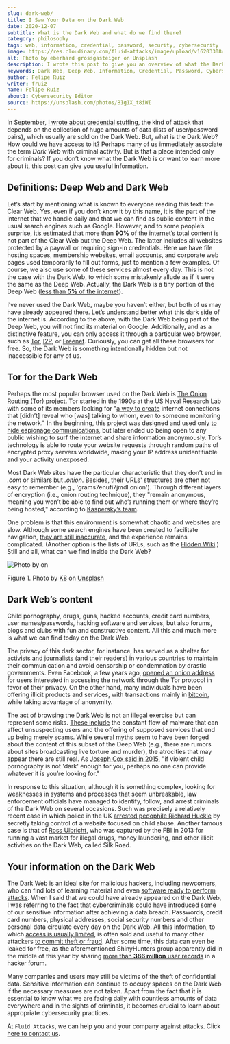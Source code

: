 ```yaml
---
slug: dark-web/
title: I Saw Your Data on the Dark Web
date: 2020-12-07
subtitle: What is the Dark Web and what do we find there?
category: philosophy
tags: web, information, credential, password, security, cybersecurity
image: https://res.cloudinary.com/fluid-attacks/image/upload/v1620330845/blog/dark-web/cover_a24zzf.webp
alt: Photo by eberhard grossgasteiger on Unsplash
description: I wrote this post to give you an overview of what the Dark Web is, how we get in, and what we can find within it.
keywords: Dark Web, Deep Web, Information, Credential, Password, Cybersecurity, Ethical Hacking, Pentesting
author: Felipe Ruiz
writer: fruiz
name: Felipe Ruiz
about1: Cybersecurity Editor
source: https://unsplash.com/photos/BIg1X_t8iWI
---
```


In September, [I wrote about credential
stuffing](../credential-stuffing/), the kind of attack that depends on
the collection of huge amounts of data (lists of user/password pairs),
which usually are sold on the Dark Web. But, what is the Dark Web? How
could we have access to it? Perhaps many of us immediately associate the
term *Dark Web* with criminal activity. But is that a place intended
only for criminals? If you don’t know what the Dark Web is or want to
learn more about it, this post can give you useful information.

## Definitions: Deep Web and Dark Web

Let’s start by mentioning what is known to everyone reading this text:
the Clear Web. Yes, even if you don’t know it by this name, it is the
part of the internet that we handle daily and that we can find as public
content in the usual search engines such as Google. However, and to some
people’s surprise, [it’s estimated
that](https://www.csoonline.com/article/3249765/what-is-the-dark-web-how-to-access-it-and-what-youll-find.html)
more than **90%** of the internet’s total content is not part of the
Clear Web but the Deep Web. The latter includes all websites protected
by a paywall or requiring sign-in credentials. Here we have file hosting
spaces, membership websites, email accounts, and corporate web pages
used temporarily to fill out forms, just to mention a few examples. Of
course, we also use some of these services almost every day. This is not
the case with the Dark Web, to which some mistakenly allude as if it
were the same as the Deep Web. Actually, the Dark Web is a tiny portion
of the Deep Web ([less than **5%** of the
internet](https://www.kaspersky.com/resource-center/threats/deep-web)).

I’ve never used the Dark Web, maybe you haven’t either, but both of us
may have already appeared there. Let’s understand better what this dark
side of the internet is. According to the above, with the Dark Web being
part of the Deep Web, you will not find its material on Google.
Additionally, and as a distinctive feature, you can only access it
through a particular web browser, such as
[Tor](https://www.torproject.org/), [I2P](https://geti2p.net/en/), or
[Freenet](https://freenetproject.org/index.html). Curiously, you can get
all these browsers for free. So, the Dark Web is something intentionally
hidden but not inaccessible for any of us.

## Tor for the Dark Web

Perhaps the most popular browser used on the Dark Web is [The Onion
Routing (Tor) project](https://www.torproject.org/). Tor started in the
1990s at the US Naval Research Lab with some of its members looking for
"[a way to create](https://www.torproject.org/about/history/) internet
connections that \[didn’t\] reveal who \[was\] talking to whom, even to
someone monitoring the network." In the beginning, this project was
designed and used only [to hide espionage
communications](https://www.kaspersky.com/resource-center/threats/deep-web),
but later ended up being open to any public wishing to surf the internet
and share information anonymously. Tor’s technology is able to route
your website requests through random paths of encrypted proxy servers
worldwide, making your IP address unidentifiable and your activity
unexposed.

Most Dark Web sites have the particular characteristic that they don’t
end in *.com* or similars but *.onion*. Besides, their URLs' structures
are often not easy to remember (e.g., 'grams7enufi7jmdl.onion'). Through
different layers of encryption (i.e., onion routing technique), they
"remain anonymous, meaning you won’t be able to find out who’s running
them or where they’re being hosted," according to [Kaspersky’s
team](https://www.kaspersky.com/resource-center/threats/deep-web).

One problem is that this environment is somewhat chaotic and websites
are slow. Although some search engines have been created to facilitate
navigation, [they are still
inaccurate](https://www.csoonline.com/article/3249765/what-is-the-dark-web-how-to-access-it-and-what-youll-find.html),
and the experience remains complicated. (Another option is the lists of
URLs, such as the [Hidden Wiki](https://thehiddenwiki.org/).) Still and
all, what can we find inside the Dark Web?

<div class="imgblock">

![Photo by  on
](https://res.cloudinary.com/fluid-attacks/image/upload/v1620330844/blog/dark-web/onion_t47cb4.webp)

<div class="title">

Figure 1. Photo by [K8](https://unsplash.com/@k8_iv)
on [Unsplash](https://unsplash.com/photos/0_fkPHulv-M)

</div>

</div>

## Dark Web’s content

Child pornography, drugs, guns, hacked accounts, credit card numbers,
user names/passwords, hacking software and services, but also forums,
blogs and clubs with fun and constructive content. All this and much
more is what we can find today on the Dark Web.

The privacy of this dark sector, for instance, has served as a shelter
for [activists and
journalists](https://www.paconsulting.com/insights/why-the-dark-web-is-becoming-a-cyber-security-nightmare-for-businesses/)
(and their readers) in various countries to maintain their communication
and avoid censorship or condemnation by drastic governments. Even
Facebook, a few years ago, [opened an onion
address](https://en.wikipedia.org/wiki/Facebookcorewwwi.onion) for users
interested in accessing the network through the Tor protocol in favor of
their privacy. On the other hand, many individuals have been offering
illicit products and services, with transactions mainly in
[bitcoin](https://bitcoin.org/en/), while taking advantage of anonymity.

The act of browsing the Dark Web is not an illegal exercise but can
represent some risks. [These
include](https://www.kaspersky.com/resource-center/threats/deep-web) the
constant flow of malware that can affect unsuspecting users and the
offering of supposed services that end up being merely scams. While
several myths seem to have been forged about the content of this subset
of the Deep Web (e.g., there are rumors about sites broadcasting live
torture and murder), the atrocities that may appear there are still
real. As [Joseph Cox said
in 2015](https://www.vice.com/en/article/vvbw8b/the-real-dark-web-doesnt-exist),
"if violent child pornography is not 'dark' enough for you, perhaps no
one can provide whatever it is you’re looking for."

In response to this situation, although it is something complex, looking
for weaknesses in systems and processes that seem unbreakable, law
enforcement officials have managed to identify, follow, and arrest
criminals of the Dark Web on several occasions. Such was precisely a
relatively recent case in which police in the UK [arrested pedophile
Richard
Huckle](https://www.the-sun.com/lifestyle/tech/271948/what-is-the-dark-web-drugs-and-guns-to-the-chloe-ayling-kidnapping-a-look-inside-the-encrypted-network/)
by secretly taking control of a website focused on child abuse. Another
famous case is that of [Ross
Ulbricht](https://en.wikipedia.org/wiki/Ross_Ulbricht), who was captured
by the FBI in 2013 for running a vast market for illegal drugs, money
laundering, and other illicit activities on the Dark Web, called Silk
Road.

## Your information on the Dark Web

The Dark Web is an ideal site for malicious hackers, including
newcomers, who can find lots of learning material and even [software
ready to perform
attacks](https://www.paconsulting.com/insights/why-the-dark-web-is-becoming-a-cyber-security-nightmare-for-businesses/).
When I said that we could have already appeared on the Dark Web, I was
referring to the fact that cybercriminals could have introduced some of
our sensitive information after achieving a data breach. Passwords,
credit card numbers, physical addresses, social security numbers and
other personal data circulate every day on the Dark Web. All this
information, to which [access is usually
limited](https://www.csoonline.com/article/3322134/10-things-you-should-know-about-dark-web-websites.html),
is often sold and useful to many other attackers [to commit theft or
fraud](https://medium.com/swlh/keeping-your-business-safe-from-the-dark-web-b583f421705e).
After some time, this data can even be leaked for free, as the
aforementioned ShinyHunters group apparently did in the middle of this
year by sharing [more than **386 million** user
records](https://www.bleepingcomputer.com/news/security/hacker-leaks-386-million-user-records-from-18-companies-for-free/)
in a hacker forum.

Many companies and users may still be victims of the theft of
confidential data. Sensitive information can continue to occupy spaces
on the Dark Web if the necessary measures are not taken. Apart from the
fact that it is essential to know what we are facing daily with
countless amounts of data everywhere and in the sights of criminals, it
becomes crucial to learn about appropriate cybersecurity practices.

At `Fluid Attacks`, we can help you and your company against attacks.
Click [here to contact us](../../contact-us/).

